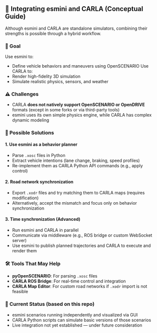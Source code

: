 ## 🤝 Integrating esmini and CARLA (Conceptual Guide)

Although esmini and CARLA are standalone simulators, combining their strengths is possible through a hybrid workflow.

### 🎯 Goal

Use esmini to:
- Define vehicle behaviors and maneuvers using OpenSCENARIO
Use CARLA to:
- Render high-fidelity 3D simulation
- Simulate realistic physics, sensors, and weather

### ⚠️ Challenges

- CARLA **does not natively support OpenSCENARIO or OpenDRIVE** formats (except in some forks or via third-party tools)
- esmini uses its own simple physics engine, while CARLA has complex dynamic modeling

### 🧩 Possible Solutions

#### 1. Use esmini as a behavior planner

- Parse `.xosc` files in Python
- Extract vehicle intentions (lane change, braking, speed profiles)
- Re-implement them as CARLA Python API commands (e.g., apply control)

#### 2. Road network synchronization

- Export `.xodr` files and try matching them to CARLA maps (requires modification)
- Alternatively, accept the mismatch and focus only on behavior synchronization

#### 3. Time synchronization (Advanced)

- Run esmini and CARLA in parallel
- Communicate via middleware (e.g., ROS bridge or custom WebSocket server)
- Use esmini to publish planned trajectories and CARLA to execute and render them

### 🛠️ Tools That May Help

- **pyOpenSCENARIO**: For parsing `.xosc` files
- **CARLA ROS Bridge**: For real-time control and integration
- **CARLA Map Editor**: For custom road networks if `.xodr` import is not feasible

### 🚧 Current Status (based on this repo)

- esmini scenarios running independently and visualized via GUI
- CARLA Python scripts can simulate basic versions of those scenarios
- Live integration not yet established — under future consideration
